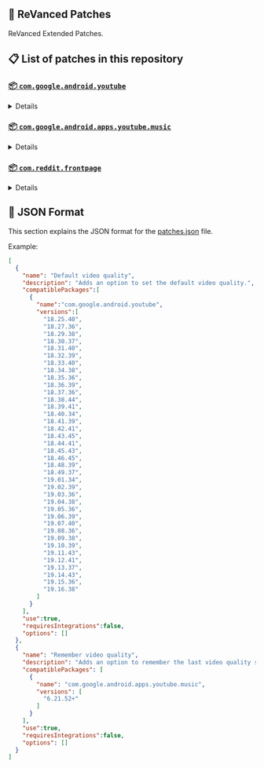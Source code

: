 ## 🧩 ReVanced Patches

ReVanced Extended Patches.

## 📋 List of patches in this repository

### [📦 `com.google.android.youtube`](https://play.google.com/store/apps/details?id=com.google.android.youtube)
<details>

| 💊 Patch | 📜 Description | 🏹 Target Version |
|:--------:|:--------------:|:-----------------:|
| `Add splash animation` | Adds old style splash animation. | 18.25.40 ~ 19.16.38 |
| `Alternative thumbnails` | Adds options to replace video thumbnails using the DeArrow API or image captures from the video. | 18.25.40 ~ 19.16.38 |
| `Ambient mode switch` | Adds an option to bypass the restrictions of ambient mode or disable it completely. | 18.25.40 ~ 19.16.38 |
| `Append time stamps information` | Adds an option to add the current video quality or playback speed in brackets next to the current time. | 18.25.40 ~ 19.16.38 |
| `Change player flyout panel toggles` | Adds an option to use text toggles instead of switch toggles within the additional settings menu. | 18.25.40 ~ 19.05.36 |
| `Change start page` | Adds an option to set which page the app opens in instead of the homepage. | 18.25.40 ~ 19.16.38 |
| `Custom branding heading` | Applies a custom heading in the top left corner within the app. | 18.25.40 ~ 19.16.38 |
| `Custom branding icon YouTube` | Change the YouTube launcher icon to the icon specified in options.json. | 18.25.40 ~ 19.16.38 |
| `Custom branding name YouTube` | Rename the YouTube app to the name specified in options.json. | 18.25.40 ~ 19.16.38 |
| `Custom double tap length` | Add 'double-tap to seek' value. | 18.25.40 ~ 19.16.38 |
| `Custom package name` | Changes the package name for the non-root build of YouTube and YouTube Music to the name specified in options.json. | all |
| `Custom playback speed` | Adds options to customize available playback speeds. | 18.25.40 ~ 19.16.38 |
| `Custom player overlay opacity` | Adds an option to change the opacity of the video player background when player controls are visible. | 18.25.40 ~ 19.16.38 |
| `Custom seekbar color` | Adds an option to customize seekbar colors in video players and video thumbnails. | 18.25.40 ~ 19.16.38 |
| `Default playback speed` | Adds an option to set the default playback speed. | 18.25.40 ~ 19.16.38 |
| `Default video quality` | Adds an option to set the default video quality. | 18.25.40 ~ 19.16.38 |
| `Disable HDR video` | Adds options to disable HDR video. | 18.25.40 ~ 19.16.38 |
| `Disable QUIC protocol` | Adds an option to disable CronetEngine's QUIC protocol. | 18.25.40 ~ 19.16.38 |
| `Disable auto captions` | Adds an option to disable captions from being automatically enabled. | 18.25.40 ~ 19.16.38 |
| `Disable haptic feedback` | Adds an option to disable haptic feedback when swiping the video player. | 18.25.40 ~ 19.16.38 |
| `Disable landscape mode` | Adds an option to disable landscape mode when entering fullscreen. | 18.25.40 ~ 19.16.38 |
| `Disable pip notification` | Disable pip notification when you first launch pip mode. | 18.25.40 ~ 19.16.38 |
| `Disable rolling number animations` | Adds an option to disable rolling number animations of video view count, user likes, and upload time. | 18.43.45 ~ 19.16.38 |
| `Disable shorts on startup` | Adds an option to disable the Shorts player from resuming on app startup when Shorts were last being watched. | 18.25.40 ~ 19.16.38 |
| `Disable speed overlay` | Adds an option to disable 'Play at 2x speed' when pressing and holding in the video player. | 18.36.39 ~ 19.16.38 |
| `Disable update screen` | Adds an option to disable the "Update your app" screen that appears when using an outdated client. | 18.25.40 ~ 19.16.38 |
| `Enable bottom player gestures` | Adds an option to enter fullscreen when swiping down below the video player. | 18.25.40 ~ 19.16.38 |
| `Enable compact controls overlay` | Adds an option to make the fullscreen controls compact. | 18.25.40 ~ 19.16.38 |
| `Enable debug logging` | Adds an option to enable debug logging. | 18.25.40 ~ 19.16.38 |
| `Enable external browser` | Adds an option to always open links in your browser instead of in the in-app-browser. | 18.25.40 ~ 19.16.38 |
| `Enable gradient loading screen` | Adds an option to enable gradient loading screen. | 18.25.40 ~ 19.16.38 |
| `Enable language switch` | Adds an option to enable or disable language switching toggle. | 18.25.40 ~ 19.16.38 |
| `Enable minimized playback` | Enables minimized and background playback. | 18.25.40 ~ 19.16.38 |
| `Enable new splash animation` | Adds an option to enable a new type of splash animation. | 18.25.40 ~ 19.16.38 |
| `Enable new thumbnail preview` | Adds an option to enables the new seekbar thumbnails preview. | 18.25.40 ~ 19.16.38 |
| `Enable old quality layout` | Adds an option to restore the old video quality menu with specific video resolution options. | 18.25.40 ~ 19.16.38 |
| `Enable open links directly` | Adds an option to skip over redirection URLs in external links. | 18.25.40 ~ 19.16.38 |
| `Enable seekbar tapping` | Adds an option to enable tap-to-seek on the seekbar of the video player. | 18.25.40 ~ 19.16.38 |
| `Enable song search` | Adds an option to enable song search in the voice search screen. | 18.30.37 ~ 19.16.38 |
| `Enable tablet mini player` | Adds an option to enable the tablet mini player layout. | 18.25.40 ~ 19.16.38 |
| `Enable tablet navigation bar` | Adds an option to enable the tablet navigation bar. | 18.25.40 ~ 19.16.38 |
| `Enable wide search bar` | Adds an option to replace the search icon with a wide search bar. This will hide the YouTube logo when active. | 18.25.40 ~ 19.16.38 |
| `Force fullscreen` | Adds an option to forcefully open videos in fullscreen. | 18.25.40 ~ 19.16.38 |
| `Force hide player buttons background` | Force to hide the dark background surrounding the video player controls. | 18.25.40 ~ 19.16.38 |
| `Force opus codec` | Adds an option to force the opus audio codec instead of the mp4a audio codec. | 18.25.40 ~ 19.16.38 |
| `Force video codec` | Adds an option to force the video codec. | 18.25.40 ~ 19.16.38 |
| `Header switch` | Add switch to change header. | 18.25.40 ~ 19.16.38 |
| `Hide account menu` | Adds the ability to hide account menu elements using a custom filter in the account menu and You tab. | 18.25.40 ~ 19.16.38 |
| `Hide animated button background` | Force to hide the background of the pause and play animated buttons in the Shorts player. | 18.25.40 ~ 19.16.38 |
| `Hide auto player popup panels` | Adds an option to hide panels (such as live chat) from opening automatically. | 18.25.40 ~ 19.16.38 |
| `Hide autoplay button` | Adds an option to hide the autoplay button in the video player. | 18.25.40 ~ 19.16.38 |
| `Hide autoplay preview` | Adds an option to hide the autoplay preview container when in fullscreen. | 18.25.40 ~ 19.16.38 |
| `Hide button container` | Adds options to hide action buttons below the video player. | 18.25.40 ~ 19.16.38 |
| `Hide captions button` | Adds an option to hide the captions button in the video player. | 18.25.40 ~ 19.16.38 |
| `Hide cast button` | Adds an option to hide the cast button. | 18.25.40 ~ 19.16.38 |
| `Hide category bar` | Adds an option to hide the category bar in feeds. | 18.25.40 ~ 19.16.38 |
| `Hide channel avatar section` | Adds an option to hide the channel avatar section of the subscription feed. | 18.25.40 ~ 19.16.38 |
| `Hide channel profile components` | Adds an option to hide channel profile components. | 18.25.40 ~ 19.16.38 |
| `Hide channel watermark` | Adds an option to hide creator's watermarks in the video player. | 18.25.40 ~ 19.16.38 |
| `Hide collapse button` | Adds an option to hide the collapse button in the video player. | 18.25.40 ~ 19.16.38 |
| `Hide comment component` | Adds options to hide components related to comments. | 18.25.40 ~ 19.16.38 |
| `Hide crowdfunding box` | Adds an option to hide the crowdfunding box between the player and video description. | 18.25.40 ~ 19.16.38 |
| `Hide description components` | Adds an option to hide description components. | 18.25.40 ~ 19.16.38 |
| `Hide double tap overlay filter` | Force to hide the double tap dark filter layer. | 18.25.40 ~ 19.16.38 |
| `Hide double tap to like animations` | Force to hide the like animations when double tap the screen in the Shorts player. | 18.25.40 ~ 19.16.38 |
| `Hide end screen cards` | Adds an option to hide suggested video cards at the end of the video in the video player. | 18.25.40 ~ 19.16.38 |
| `Hide end screen overlay` | Adds an option to hide the overlay in fullscreen when swiping up and at the end of videos. | 18.25.40 ~ 19.16.38 |
| `Hide feed flyout panel` | Adds the ability to hide feed flyout panel components using a custom filter. | 18.25.40 ~ 19.16.38 |
| `Hide filmstrip overlay` | Adds an option to hide filmstrip overlay in the video player. | 18.25.40 ~ 19.16.38 |
| `Hide floating microphone` | Adds an option to hide the floating microphone button when searching. | 18.25.40 ~ 19.16.38 |
| `Hide fullscreen button` | Force to hide fullscreen button in player bottom UI container. | 18.25.40 ~ 19.16.38 |
| `Hide fullscreen panels` | Adds an option to hide panels such as live chat when in fullscreen. | 18.25.40 ~ 19.16.38 |
| `Hide general ads` | Adds options to hide general ads. | 18.25.40 ~ 19.16.38 |
| `Hide handle` | Adds options to hide the handle in the account switcher and You tab. | 18.25.40 ~ 19.16.38 |
| `Hide info cards` | Adds an option to hide info-cards in the video player. | 18.25.40 ~ 19.16.38 |
| `Hide latest videos button` | Adds options to hide latest videos button in home feed. | 18.25.40 ~ 19.16.38 |
| `Hide layout components` | Adds options to hide general layout components. | 18.25.40 ~ 19.16.38 |
| `Hide load more button` | Adds an option to hide the button under videos that loads similar videos. | 18.25.40 ~ 19.16.38 |
| `Hide mix playlists` | Adds an option to hide mix playlists in feed. | 18.25.40 ~ 19.16.38 |
| `Hide music button` | Adds an option to hide the YouTube Music button in the video player. | 18.25.40 ~ 19.16.38 |
| `Hide navigation buttons` | Adds options to hide and change navigation buttons (such as the Shorts button). | 18.25.40 ~ 19.16.38 |
| `Hide navigation label` | Adds an option to hide navigation bar labels. | 18.25.40 ~ 19.16.38 |
| `Hide player buttons background` | Adds an option to hide player buttons background. Exclude "Force hide player buttons background". | 18.25.40 ~ 19.16.38 |
| `Hide player chapters` | Force to hide chapters in player bottom UI container. | 18.25.40 ~ 19.16.38 |
| `Hide player flyout panel` | Adds options to hide player flyout panel components. | 18.25.40 ~ 19.16.38 |
| `Hide previous next button` | Adds an option to hide the previous and next buttons in the video player. | 18.25.40 ~ 19.16.38 |
| `Hide search term thumbnail` | Adds an option to hide thumbnails in the search term history. | 18.25.40 ~ 19.16.38 |
| `Hide seek message` | Adds an option to hide the 'Slide left or right to seek' or 'Release to cancel' message container in the video player. | 18.39.41 ~ 19.16.38 |
| `Hide seekbar` | Adds an option to hide the seekbar in video player and video thumbnails. | 18.25.40 ~ 19.16.38 |
| `Hide shorts components` | Adds options to hide components related to YouTube Shorts. | 18.25.40 ~ 19.16.38 |
| `Hide snack bar` | Adds an option to hide the snack bar action popup. | 18.25.40 ~ 19.16.38 |
| `Hide suggested actions` | Adds an option to hide the suggested actions bar inside the player. | 18.25.40 ~ 19.16.38 |
| `Hide suggested video overlay` | Adds an option to hide the suggested video overlay at the end of videos. | 18.25.40 ~ 19.16.38 |
| `Hide suggestions shelf` | Adds an option to hide the suggestions shelf in feed. | 18.25.40 ~ 19.16.38 |
| `Hide time stamp` | Adds an option to hide the timestamp in the bottom left of the video player. | 18.25.40 ~ 19.16.38 |
| `Hide toolbar button` | Adds an option to hide the button in the toolbar. | 18.25.40 ~ 19.16.38 |
| `Hide tooltip content` | Hides the tooltip box that appears on first install. | 18.25.40 ~ 19.16.38 |
| `Hide trending searches` | Adds an option to hide trending searches in the search bar. | 18.25.40 ~ 19.16.38 |
| `Hide video ads` | Adds an option to hide ads in the video player. | 18.25.40 ~ 19.16.38 |
| `Hide voice search button` | Force to hide voice search button in search bar. | 18.25.40 ~ 19.16.38 |
| `Keep landscape mode` | Adds an option to keep landscape mode when turning the screen off and on in fullscreen. | 18.42.41 ~ 19.16.38 |
| `Layout switch` | Adds an option to trick dpi to use tablet or phone layout. | 18.25.40 ~ 19.16.38 |
| `MaterialYou` | Enables MaterialYou theme for Android 12+ | 18.25.40 ~ 19.16.38 |
| `MicroG support` | Allows ReVanced Extended to run without root and under a different package name with MicroG. | 18.25.40 ~ 19.16.38 |
| `Overlay buttons` | Adds an option to display overlay buttons in the video player. | 18.25.40 ~ 19.16.38 |
| `Quick actions components` | Adds options to hide and customize components below the seekbar in fullscreen. | 18.25.40 ~ 19.16.38 |
| `Remove viewer discretion dialog` | Adds an option to remove the dialog that appears when opening a video that has been age-restricted by accepting it automatically. This does not bypass the age restriction. | 18.25.40 ~ 19.16.38 |
| `Return YouTube Dislike` | Shows the dislike count of videos using the Return YouTube Dislike API. | 18.25.40 ~ 19.16.38 |
| `Sanitize sharing links` | Adds an option to remove tracking query parameters from URLs when sharing links. | 18.25.40 ~ 19.16.38 |
| `Settings` | Applies mandatory patches to implement ReVanced Extended settings into the application. | 18.25.40 ~ 19.16.38 |
| `Shorts overlay buttons` | Apply the new icons to the action buttons of the Shorts player. | 18.25.40 ~ 19.16.38 |
| `SponsorBlock` | Integrates SponsorBlock which allows skipping video segments such as sponsored content. | 18.25.40 ~ 19.16.38 |
| `Spoof app version` | Adds options to spoof the YouTube client version. This can be used to restore old UI elements and features. | 18.25.40 ~ 19.16.38 |
| `Spoof device dimensions` | Adds an option to spoof the device dimensions which unlocks higher video qualities if they aren't available on the device. | 18.25.40 ~ 19.16.38 |
| `Spoof player parameters` | Adds options to spoof player parameters to prevent playback issues. | 18.25.40 ~ 19.16.38 |
| `Swipe controls` | Adds options to enable and configure volume and brightness swipe controls. | 18.25.40 ~ 19.16.38 |
| `Theme` | Change the app's theme to the values specified in options.json. | 18.25.40 ~ 19.16.38 |
| `Translations` | Add Crowdin translations for YouTube. | 18.25.40 ~ 19.16.38 |
| `Tuck away preferences` | Force to hide settings menu elements. Prefs "Account" and "Your data in YouTube" will be ignored if you add them as they may cause a crash. | all |
| `Visual preferences icons` | Adds icons to specific preferences in the settings. | all |
</details>

### [📦 `com.google.android.apps.youtube.music`](https://play.google.com/store/apps/details?id=com.google.android.apps.youtube.music)
<details>

| 💊 Patch | 📜 Description | 🏹 Target Version |
|:--------:|:--------------:|:-----------------:|
| `Amoled` | Applies a pure black theme to some components. | 6.21.52+ |
| `Background play` | Enables playing music in the background. | 6.21.52+ |
| `Bitrate default value` | Sets the audio quality to "Always High" when you first install the app. | 6.21.52+ |
| `Certificate spoof` | Enables YouTube Music to work with Android Auto by spoofing the YouTube Music certificate. | 6.21.52+ |
| `Change start page` | Adds an option to set which page the app opens in instead of the homepage. | 6.21.52+ |
| `Custom branding icon YouTube Music` | Changes the YouTube Music app icon to the icon specified in options.json. | 6.21.52+ |
| `Custom branding name YouTube Music` | Renames the YouTube Music app to the name specified in options.json. | 6.21.52+ |
| `Custom package name` | Changes the package name for the non-root build of YouTube and YouTube Music to the name specified in options.json. | 6.21.52+ |
| `Custom playback speed` | Adds an option to customize available playback speeds. | 6.21.52+ |
| `Disable auto captions` | Adds an option to disable captions from being automatically enabled. | 6.21.52+ |
| `Disable overlay filter` | Removes the dark overlay when comment, share, save to playlist, and flyout panels are open. | 6.21.52+ |
| `Enable black navigation bar` | Adds an option to set the navigation bar color to black. | 6.21.52+ |
| `Enable color match player` | Adds an option to match the color of the miniplayer to the fullscreen player. Deprecated in YT Music 6.34.51+. | 6.21.52 ~ 6.33.52 |
| `Enable compact dialog` | Adds an option to enable the compact flyout menu on phones. | 6.21.52+ |
| `Enable custom filter` | Adds a custom filter which can be used to hide layout components. | 6.21.52+ |
| `Enable debug logging` | Adds an option to enable debug logging. | 6.21.52+ |
| `Enable force minimized player` | Adds an option to keep the miniplayer minimized even when another track is played. | 6.21.52+ |
| `Enable landscape mode` | Adds an option to enable landscape mode when rotating the screen on phones. | 6.21.52+ |
| `Enable minimized playback` | Enables playback in miniplayer for Kids music. | 6.21.52+ |
| `Enable old player background` | Adds an option to return the player background to the old style. Deprecated in YT Music 6.34.51+. | 6.21.52 ~ 6.33.52 |
| `Enable old player layout` | Adds an option to return the player layout to the old style. Deprecated in YT Music 6.31.55+. | 6.21.52 ~ 6.33.52 |
| `Enable old style library shelf` | Adds an option to return the library tab to the old style. | 6.21.52+ |
| `Enable old style miniplayer` | Adds an option to return the miniplayer to the old style. Deprecated in YT Music 6.42.52+. | 6.21.52 ~ 6.41.59 |
| `Enable opus codec` | Adds an option use the opus audio codec instead of the mp4a audio codec. | 6.21.52+ |
| `Enable playback speed` | Adds an option to add a playback speed button to the flyout panel. | 6.21.52+ |
| `Enable zen mode` | Adds an option to change the player background to light grey to reduce eye strain. Deprecated in YT Music 6.34.51+. | 6.21.52 ~ 6.33.52 |
| `Exclusive audio playback` | Unlocks the option to play music without video. | 6.21.52+ |
| `Hide "New" button` | Adds an option to hide the "New" button in the library. | 6.21.52+ |
| `Hide account menu` | Adds the ability to hide account menu elements using a custom filter. | 6.21.52+ |
| `Hide action bar component` | Adds options to hide action bar components and replace the offline download button with an external download button. | 6.21.52+ |
| `Hide button shelf` | Adds an option to hide the button shelf from the homepage and explore tab. | 6.21.52+ |
| `Hide carousel shelf` | Adds an option to hide the carousel shelf from the homepage and explore tab. | 6.21.52+ |
| `Hide cast button` | Adds an option to hide the cast button. | 6.21.52+ |
| `Hide category bar` | Adds an option to hide the category bar. | 6.21.52+ |
| `Hide channel guidelines` | Adds an option to hide the channel guidelines at the top of the comments section. | 6.21.52+ |
| `Hide double tap overlay filter` | Removes the dark overlay when double-tapping to seek. | 6.21.52+ |
| `Hide emoji picker and time stamp` | Adds an option to hide the emoji picker and time stamp when typing comments. | 6.21.52+ |
| `Hide flyout panel` | Adds options to hide flyout panel components. | 6.21.52+ |
| `Hide fullscreen share button` | Adds an option to hide the share button in the fullscreen player. | 6.21.52+ |
| `Hide general ads` | Adds options to hide general ads. | 6.21.52+ |
| `Hide get premium` | Hides the "Get Music Premium" label from the account menu and settings. | 6.21.52+ |
| `Hide handle` | Adds an option to hide the handle in the account menu. | 6.21.52+ |
| `Hide history button` | Adds an option to hide the history button in the toolbar. | 6.21.52+ |
| `Hide navigation bar component` | Adds options to hide navigation bar components. | 6.21.52+ |
| `Hide player overlay filter` | Removes the dark overlay when single-tapping player. | 6.21.52+ |
| `Hide playlist cards` | Adds an option to hide playlist cards from the homepage. | 6.21.52+ |
| `Hide sample shelf` | Adds an option to hide the sample shelf from the homepage. | 6.21.52+ |
| `Hide tap to update button` | Adds an option to hide the tap to update button. | 6.21.52+ |
| `Hide taste builder` | Hides the "Tell us which artists you like" card from the homepage. | 6.21.52+ |
| `Hide terms container` | Adds an option to hide the terms of service container in the account menu. | 6.21.52+ |
| `Hide tooltip content` | Hides the tooltip box that appears when opening the app for the first time. | 6.21.52+ |
| `Hide voice search button` | Force to hide the voice search button in the search bar. | 6.21.52+ |
| `MicroG support` | Allows YouTube Music to run without root and under a different package name with MicroG. | 6.21.52+ |
| `Remember playback speed` | Adds an option to remember the last playback speed selected. | 6.21.52+ |
| `Remember repeat state` | Adds an option to remember the state of the repeat toggle. | 6.21.52+ |
| `Remember shuffle state` | Adds an option to remember the state of the shuffle toggle. | 6.21.52+ |
| `Remember video quality` | Adds an option to remember the last video quality selected. | 6.21.52+ |
| `Remove viewer discretion dialog` | Adds an option to remove the dialog that appears when opening a video that has been age-restricted by accepting it automatically. This does not bypass the age restriction. | 6.21.52+ |
| `Replace cast button` | Adds an option to replace the cast button in the player with the "Open music" button. | 6.21.52+ |
| `Replace dismiss queue` | Adds an option to replace "Dismiss queue" with "Watch on YouTube" in the flyout menu. | 6.21.52+ |
| `Return YouTube Dislike` | Adds an option to show the dislike count of songs using the Return YouTube Dislike API. | 6.21.52+ |
| `Sanitize sharing links` | Adds an option to remove tracking query parameters from URLs when sharing links. | 6.21.52+ |
| `Settings` | Adds ReVanced Extended settings to YouTube Music. | 6.21.52+ |
| `SponsorBlock` | Adds options to enable and configure SponsorBlock, which can skip undesired video segments such as non-music sections. | 6.21.52+ |
| `Spoof app version` | Adds options to spoof the YouTube Music client version. This can remove the radio mode restriction in Canadian regions or disable real-time lyrics. | 6.21.52+ |
| `Translations` | Adds Crowdin translations for YouTube Music. | 6.21.52+ |
</details>

### [📦 `com.reddit.frontpage`](https://play.google.com/store/apps/details?id=com.reddit.frontpage)
<details>

| 💊 Patch | 📜 Description | 🏹 Target Version |
|:--------:|:--------------:|:-----------------:|
| `Change package name` | Changes the package name for Reddit to the name specified in options.json. | all |
| `Custom branding name Reddit` | Renames the Reddit app to the name specified in options.json. | all |
| `Disable screenshot popup` | Adds an option to disable the popup that shows up when taking a screenshot. | all |
| `Hide ads` | Adds options to hide ads. | all |
| `Hide navigation buttons` | Adds options to hide buttons in the navigation bar. | all |
| `Hide recently visited shelf` | Adds an option to hide the recently visited shelf in the sidebar. | all |
| `Hide toolbar button` | Adds an option to hide the r/place or Reddit recap button in the toolbar. | all |
| `Open links directly` | Adds an option to skip over redirection URLs in external links. | all |
| `Open links externally` | Adds an option to always open links in your browser instead of in the in-app-browser. | all |
| `Premium icon` | Unlocks premium app icons. | all |
| `Remove subreddit dialog` | Adds options to remove the NSFW community warning and notifications suggestion dialogs by dismissing them automatically. | all |
| `Sanitize sharing links` | Adds an option to remove tracking query parameters from URLs when sharing links. | all |
| `Settings` | Adds ReVanced Extended settings to Reddit. | all |
</details>



## 📝 JSON Format

This section explains the JSON format for the [patches.json](patches.json) file.

Example:

```json
[
  {
    "name": "Default video quality",
    "description": "Adds an option to set the default video quality.",
    "compatiblePackages":[
      {
        "name":"com.google.android.youtube",
        "versions":[
          "18.25.40",
          "18.27.36",
          "18.29.38",
          "18.30.37",
          "18.31.40",
          "18.32.39",
          "18.33.40",
          "18.34.38",
          "18.35.36",
          "18.36.39",
          "18.37.36",
          "18.38.44",
          "18.39.41",
          "18.40.34",
          "18.41.39",
          "18.42.41",
          "18.43.45",
          "18.44.41",
          "18.45.43",
          "18.46.45",
          "18.48.39",
          "18.49.37",
          "19.01.34",
          "19.02.39",
          "19.03.36",
          "19.04.38",
          "19.05.36",
          "19.06.39",
          "19.07.40",
          "19.08.36",
          "19.09.38",
          "19.10.39",
          "19.11.43",
          "19.12.41",
          "19.13.37",
          "19.14.43",
          "19.15.36",
          "19.16.38"
        ]
      }
    ],
    "use":true,
    "requiresIntegrations":false,
    "options": []
  },
  {
    "name": "Remember video quality",
    "description": "Adds an option to remember the last video quality selected.",
    "compatiblePackages": [
      {
        "name": "com.google.android.apps.youtube.music",
        "versions": [
          "6.21.52+"
        ]
      }
    ],
    "use":true,
    "requiresIntegrations":false,
    "options": []
  }
]
```